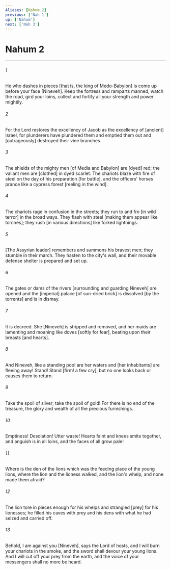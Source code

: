 ```yaml
---
Aliases: [Nahum 2]
previous: ['Nah 1']
up: ['Nahum']
next: ['Nah 3']
---
```

# Nahum 2

***


###### 1 


He who dashes in pieces [that is, the king of Medo-Babylon] is come up before your face [Nineveh]. Keep the fortress and ramparts manned, watch the road, gird your loins, collect and fortify all your strength and power mightily. 


###### 2 


For the Lord restores the excellency of Jacob as the excellency of [ancient] Israel, for plunderers have plundered them and emptied them out and [outrageously] destroyed their vine branches. 


###### 3 


The shields of the mighty men [of Media and Babylon] are [dyed] red; the valiant men are [clothed] in dyed scarlet. The chariots blaze with fire of steel on the day of his preparation [for battle], and the officers' horses prance like a cypress forest [reeling in the wind]. 


###### 4 


The chariots rage in confusion in the streets; they run to and fro [in wild terror] in the broad ways. They flash with steel [making them appear like torches]; they rush [in various directions] like forked lightnings. 


###### 5 


[The Assyrian leader] remembers and summons his bravest men; they stumble in their march. They hasten to the city's wall, and their movable defense shelter is prepared and set up. 


###### 6 


The gates or dams of the rivers [surrounding and guarding Nineveh] are opened and the [imperial] palace [of sun-dried brick] is dissolved [by the torrents] and is in dismay. 


###### 7 


It is decreed. She [Nineveh] is stripped and removed, and her maids are lamenting and moaning like doves [softly for fear], beating upon their breasts [and hearts]. 


###### 8 


And Nineveh, like a standing pool are her waters and [her inhabitants] are fleeing away! Stand! Stand [firm! a few cry], but no one looks back or causes them to return. 


###### 9 


Take the spoil of silver; take the spoil of gold! For there is no end of the treasure, the glory and wealth of all the precious furnishings. 


###### 10 


Emptiness! Desolation! Utter waste! Hearts faint and knees smite together, and anguish is in all loins, and the faces of all grow pale! 


###### 11 


Where is the den of the lions which was the feeding place of the young lions, where the lion and the lioness walked, and the lion's whelp, and none made them afraid? 


###### 12 


The lion tore in pieces enough for his whelps and strangled [prey] for his lionesses; he filled his caves with prey and his dens with what he had seized and carried off. 


###### 13 


Behold, I am against you [Nineveh], says the Lord of hosts, and I will burn your chariots in the smoke, and the sword shall devour your young lions. And I will cut off your prey from the earth, and the voice of your messengers shall no more be heard.
